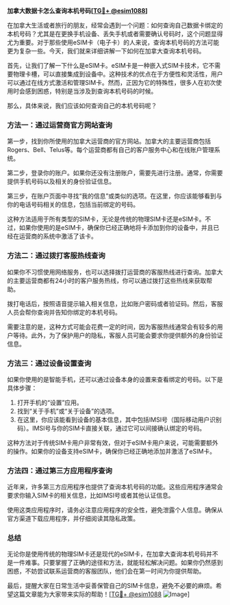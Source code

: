 **加拿大数据卡怎么查询本机号码[[TG💪+ @esim1088](https://t.me/s/esim1088)]**

在加拿大生活或者旅行的朋友，经常会遇到一个问题：如何查询自己数据卡绑定的本机号码？尤其是在更换手机设备、丢失手机或者需要确认号码时，这个问题显得尤为重要。对于那些使用eSIM卡（电子卡）的人来说，查询本机号码的方法可能更为复杂一些。今天，我们就来详细讲解一下如何在加拿大查询本机号码。

首先，让我们了解一下什么是eSIM卡。eSIM卡是一种嵌入式SIM卡技术，它不需要物理卡槽，可以直接集成到设备中。这种技术的优点在于方便性和灵活性，用户可以通过在线方式激活和管理SIM卡。然而，正因为它的特殊性，很多人在初次使用时会感到困惑，特别是当涉及到查询本机号码的时候。

那么，具体来说，我们应该如何查询自己的本机号码呢？

### 方法一：通过运营商官方网站查询

第一步，找到你所使用的加拿大运营商的官方网站。加拿大的主要运营商包括Rogers、Bell、Telus等。每个运营商都有自己的客户服务中心和在线账户管理系统。

第二步，登录你的账户。如果你还没有注册账户，需要先进行注册。通常，你需要提供手机号码以及相关的身份验证信息。

第三步，在账户页面中寻找“我的信息”或类似的选项。在这里，你应该能够看到与你的电话号码相关的信息，包括当前绑定的号码。

这种方法适用于所有类型的SIM卡，无论是传统的物理SIM卡还是eSIM卡。不过，如果你使用的是eSIM卡，确保你已经正确地将卡添加到你的设备中，并且已经在运营商的系统中激活了该卡。

### 方法二：通过拨打客服热线查询

如果你不习惯使用网络服务，也可以选择拨打运营商的客服热线进行查询。加拿大的主要运营商都有24小时的客户服务热线，你可以通过拨打这些热线来获取帮助。

拨打电话后，按照语音提示输入相关信息，比如账户密码或者验证码。然后，客服人员会帮你查询并告知你绑定的本机号码。

需要注意的是，这种方式可能会花费一定的时间，因为客服热线通常会有较多的用户等待。此外，为了保护用户的隐私，客服人员可能会要求你提供额外的身份验证信息。

### 方法三：通过设备设置查询

如果你使用的是智能手机，还可以通过设备本身的设置来查看绑定的号码。以下是具体步骤：

1. 打开手机的“设置”应用。
2. 找到“关于手机”或“关于设备”的选项。
3. 在这里，你应该能看到设备的基本信息，其中包括IMSI号（国际移动用户识别码）。IMSI号与你的SIM卡直接关联，通过它可以间接确认绑定的号码。

这种方法对于传统SIM卡用户非常有效，但对于eSIM卡用户来说，可能需要额外的操作。如果你的设备支持eSIM卡，确保你已经正确地添加并激活了eSIM卡。

### 方法四：通过第三方应用程序查询

近年来，许多第三方应用程序也提供了查询本机号码的功能。这些应用程序通常会要求你输入SIM卡的相关信息，比如IMSI号或者其他认证信息。

使用这类应用程序时，请务必注意应用程序的安全性，避免泄露个人信息。确保从官方渠道下载应用程序，并仔细阅读其隐私政策。

### 总结

无论你是使用传统的物理SIM卡还是现代的eSIM卡，在加拿大查询本机号码并不是一件难事。只要掌握了正确的途径和方法，就能轻松解决问题。如果你仍然感到困惑，不妨尝试联系运营商的客服团队，他们会在第一时间为你提供帮助。

最后，提醒大家在日常生活中妥善保管自己的SIM卡信息，避免不必要的麻烦。希望这篇文章能为大家带来实际的帮助！[[TG💪+ @esim1088](https://t.me/s/esim1088) ![Image](https://i.postimg.cc/4NQfJmqS/Snipaste-2025-05-13-00-14-12.png)]